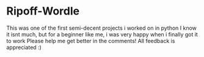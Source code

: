 # Ripoff-Wordle
This was one of the first semi-decent projects i worked on in python
I know it isnt much, but for a beginner like me, i was very happy when i finally got it to work
Please help me get better in the comments!
All feedback is appreciated :)
